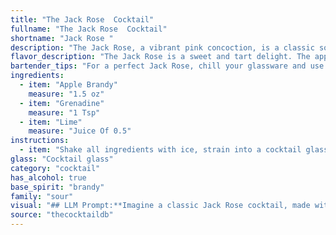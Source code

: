 ```yaml
---
title: "The Jack Rose  Cocktail"
fullname: "The Jack Rose  Cocktail"
shortname: "Jack Rose "
description: "The Jack Rose, a vibrant pink concoction, is a classic sour, a family of cocktails typically made with a spirit, citrus juice, and a sweetener.  Originating in the early 20th century, its exact birthplace is debated, but it's linked to New York City's bar scene. "
flavor_description: "The Jack Rose is a sweet and tart delight. The apple brandy delivers a warm, fruity base with notes of apple and spice. Grenadine adds a vibrant sweetness, while the lime juice provides a refreshing acidity. The combination creates a harmonious balance between sweet, tart, and warm, leaving a lingering apple and spice finish. "
bartender_tips: "For a perfect Jack Rose, chill your glassware and use good quality apple brandy.  The lime juice should be fresh, not bottled. A good shake is key to ensure the cocktail is well-chilled and the ingredients are fully combined.  To ensure a beautiful layered effect, pour the grenadine slowly over the back of a spoon so it settles at the bottom. Garnish with a lime wheel. "
ingredients:
  - item: "Apple Brandy"
    measure: "1.5 oz"
  - item: "Grenadine"
    measure: "1 Tsp"
  - item: "Lime"
    measure: "Juice Of 0.5"
instructions:
  - item: "Shake all ingredients with ice, strain into a cocktail glass, and serve."
glass: "Cocktail glass"
category: "cocktail"
has_alcohol: true
base_spirit: "brandy"
family: "sour"
visual: "## LLM Prompt:**Imagine a classic Jack Rose cocktail, made with apple brandy, grenadine, and lime. Describe its appearance in detail, focusing on: *** **Color:** What is the overall color of the cocktail? Does it have any layers or gradients? * **Clarity:** Is it clear, cloudy, or opaque?* **Texture:** Is it smooth, oily, or foamy?* **Garnish:** What kind of garnish is typically used? Does it enhance the visual appeal? * **Presentation:** How is the cocktail typically served? In a specific glass? With ice? **For example, you might describe it as:**The Jack Rose is a visually stunning drink. It's a vibrant ruby red color, with a slight gradient towards a darker hue at the bottom. The clarity is crystal clear, highlighting the intricate swirls of the grenadine.  A thin slice of lime, lightly dusted with sugar, is carefully perched on the rim of a chilled coupe glass, adding a touch of freshness and elegance. "
source: "thecocktaildb"
---
```


